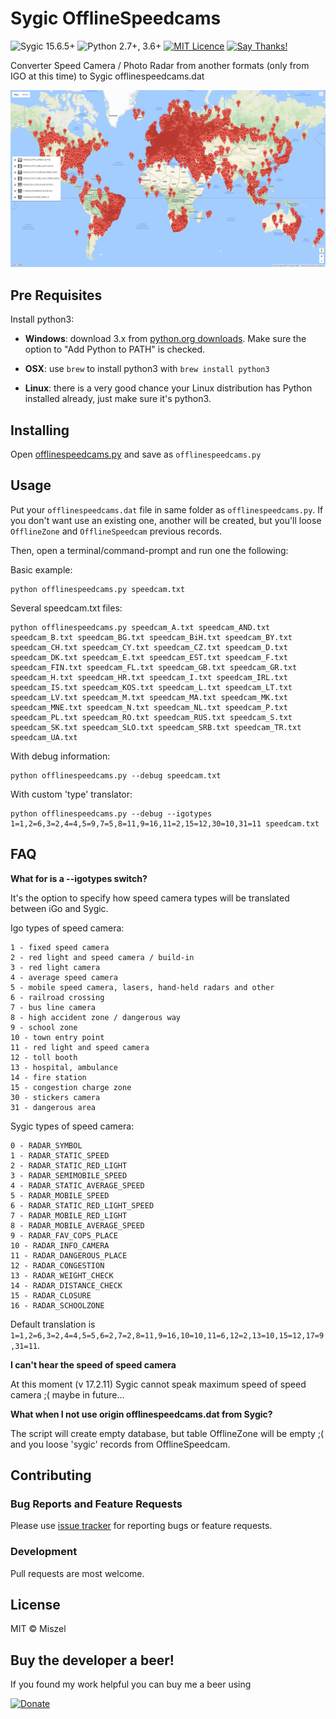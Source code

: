 # Sygic OfflineSpeedcams

![Sygic 15.6.5+](https://img.shields.io/badge/sygic-15.6.5%2B-red.svg)
![Python 2.7+, 3.6+](https://img.shields.io/badge/python-2.7%2B%2C%203.6%2B-blue.svg)
[![MIT Licence](https://img.shields.io/badge/license-MIT-blue.svg)](https://opensource.org/licenses/MIT)
[![Say Thanks!](https://img.shields.io/badge/Say%20Thanks-!-1EAEDB.svg)](https://saythanks.io/to/miszellek)


Converter Speed Camera / Photo Radar from another formats (only from IGO at this time) to Sygic offlinespeedcams.dat

![screenshot](screenshot.jpg)

## Pre Requisites

Install python3:

- **Windows**: download 3.x from [python.org downloads](https://www.python.org/downloads/windows/). Make sure the option to "Add Python to PATH" is checked.

- **OSX**: use `brew` to install python3 with `brew install python3`

- **Linux**: there is a very good chance your Linux distribution has Python installed already, just make sure it's python3.

## Installing

Open [offlinespeedcams.py](raw/master/offlinespeedcams.py) and save as `offlinespeedcams.py`


## Usage

Put your `offlinespeedcams.dat` file in same folder as `offlinespeedcams.py`. If you don't want use an existing one, another will be created, but you'll loose `OfflineZone` and `OfflineSpeedcam` previous records.

Then, open a terminal/command-prompt and run one the following:


Basic example: 
```
python offlinespeedcams.py speedcam.txt
```

Several speedcam.txt files:
```
python offlinespeedcams.py speedcam_A.txt speedcam_AND.txt speedcam_B.txt speedcam_BG.txt speedcam_BiH.txt speedcam_BY.txt speedcam_CH.txt speedcam_CY.txt speedcam_CZ.txt speedcam_D.txt speedcam_DK.txt speedcam_E.txt speedcam_EST.txt speedcam_F.txt speedcam_FIN.txt speedcam_FL.txt speedcam_GB.txt speedcam_GR.txt speedcam_H.txt speedcam_HR.txt speedcam_I.txt speedcam_IRL.txt speedcam_IS.txt speedcam_KOS.txt speedcam_L.txt speedcam_LT.txt speedcam_LV.txt speedcam_M.txt speedcam_MA.txt speedcam_MK.txt speedcam_MNE.txt speedcam_N.txt speedcam_NL.txt speedcam_P.txt speedcam_PL.txt speedcam_RO.txt speedcam_RUS.txt speedcam_S.txt speedcam_SK.txt speedcam_SLO.txt speedcam_SRB.txt speedcam_TR.txt speedcam_UA.txt 
```

With debug information:
```
python offlinespeedcams.py --debug speedcam.txt
```

With custom 'type' translator:
```
python offlinespeedcams.py --debug --igotypes 1=1,2=6,3=2,4=4,5=9,7=5,8=11,9=16,11=2,15=12,30=10,31=11 speedcam.txt
```


## FAQ

**What for is a --igotypes switch?**

It's the option to specify how speed camera types will be translated between iGo and Sygic.

Igo types of speed camera:
```
1 - fixed speed camera
2 - red light and speed camera / build-in
3 - red light camera
4 - average speed camera
5 - mobile speed camera, lasers, hand-held radars and other 
6 - railroad crossing
7 - bus line camera
8 - high accident zone / dangerous way
9 - school zone
10 - town entry point
11 - red light and speed camera
12 - toll booth
13 - hospital, ambulance
14 - fire station
15 - congestion charge zone
30 - stickers camera
31 - dangerous area
```

Sygic types of speed camera:
```
0 - RADAR_SYMBOL
1 - RADAR_STATIC_SPEED
2 - RADAR_STATIC_RED_LIGHT
3 - RADAR_SEMIMOBILE_SPEED
4 - RADAR_STATIC_AVERAGE_SPEED
5 - RADAR_MOBILE_SPEED
6 - RADAR_STATIC_RED_LIGHT_SPEED
7 - RADAR_MOBILE_RED_LIGHT
8 - RADAR_MOBILE_AVERAGE_SPEED
9 - RADAR_FAV_COPS_PLACE
10 - RADAR_INFO_CAMERA
11 - RADAR_DANGEROUS_PLACE
12 - RADAR_CONGESTION
13 - RADAR_WEIGHT_CHECK
14 - RADAR_DISTANCE_CHECK
15 - RADAR_CLOSURE
16 - RADAR_SCHOOLZONE
```

Default translation is `1=1,2=6,3=2,4=4,5=5,6=2,7=2,8=11,9=16,10=10,11=6,12=2,13=10,15=12,17=9,31=11`.


**I can't hear the speed of speed camera**

At this moment (v 17.2.11) Sygic cannot speak maximum speed of speed camera ;( maybe in future...

**What when I not use origin offlinespeedcams.dat from Sygic?**

The script will create empty database, but table OfflineZone will be empty ;( and you loose 'sygic' records from OfflineSpeedcam.   


## Contributing

### Bug Reports and Feature Requests

Please use [issue tracker](https://github.com/miszellek/SygicOfflineSpeedcams/issues) for reporting bugs or feature requests.

### Development

Pull requests are most welcome.


## License

MIT © Miszel


## Buy the developer a beer!

If you found my work helpful you can buy me a beer using

[![Donate](https://www.paypalobjects.com/webstatic/en_US/i/btn/png/silver-pill-paypal-44px.png)](https://www.paypal.com/paypalme/miszel/1EUR)
